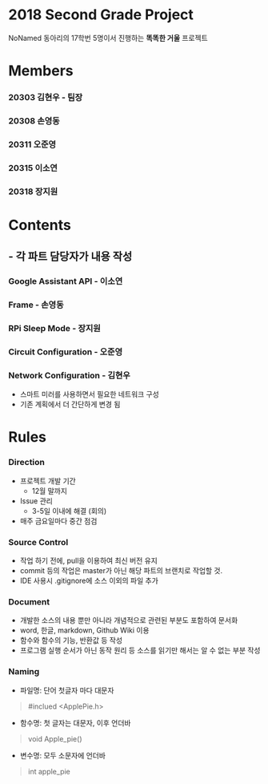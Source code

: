 # 2018 Second Grade Project

NoNamed 동아리의 17학번 5명이서 진행하는 **똑똑한 거울** 프로젝트

# Members

### 20303 김현우 - 팀장
### 20308 손영동
### 20311 오준영
### 20315 이소연
### 20318 장지원

# Contents
## - 각 파트 담당자가 내용 작성

### Google Assistant API - 이소연


### Frame - 손영동


### RPi Sleep Mode - 장지원


### Circuit Configuration - 오준영


### Network Configuration - 김현우
 - 스마트 미러를 사용하면서 필요한 네트워크 구성
 - 기존 계획에서 더 간단하게 변경 됨


# Rules

### Direction
- 프로젝트 개발 기간
    - 12월 말까지
- Issue 관리
    - 3-5일 이내에 해결 (회의)
- 매주 금요일마다 중간 점검

### Source Control
- 작업 하기 전에, pull을 이용하여 최신 버전 유지
- commit 등의 작업은 master가 아닌 해당 파트의 브랜치로 작업할 것.
- IDE 사용시 .gitignore에 소스 이외의 파일 추가

### Document
- 개발한 소스의 내용 뿐만 아니라 개념적으로 관련된 부분도 포함하여 문서화
- word, 한글, markdown, Github Wiki 이용
- 함수와 함수의 기능, 반환값 등 작성
- 프로그램 실행 순서가 아닌 동작 원리 등 소스를 읽기만 해서는 알 수 없는 부분 작성

### Naming
- 파일명: 단어 첫글자 마다 대문자 
> #inclued <ApplePie.h>
- 함수명: 첫 글자는 대문자, 이후 언더바 
> void Apple_pie()
- 변수명: 모두 소문자에 언더바
> int apple_pie 